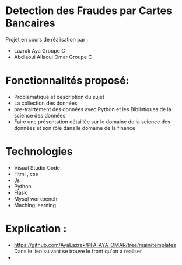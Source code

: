 # Detection des Fraudes par Cartes Bancaires 

Projet en cours de réalisation par : 
- Lazrak Aya Groupe C
- Abdlaoui Allaoui Omar Groupe C

# Fonctionnalités proposé:
- Problematique et description du sujet
- La collection des données
- pre-trairtement des données avec Python et les Biblistiques de la science des données
- Faire une présentation détaillée sur le domaine de la science des données et son rôle dans le domaine de la finance

# Technologies
- Visual Studio Code
- Html , css
- Js
- Python
- Flask
- Mysql workbench
- Maching learning
  
# Explication :
- https://github.com/AyaLazrak/PFA-AYA_OMAR/tree/main/templates Dans le lien suivant se trouve le front qu'on a realiser
- 
